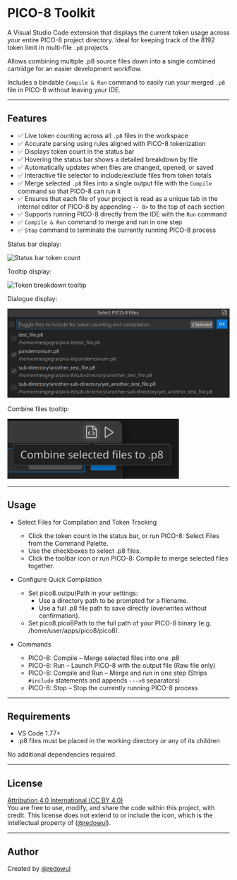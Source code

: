 # PICO-8 Toolkit 

A Visual Studio Code extension that displays the current token usage across your entire PICO-8 project directory. Ideal for keeping track of the 8192 token limit in multi-file `.p8` projects.

Allows combining multiple .p8 source files down into a single combined cartridge for an easier development workflow. 

Includes a bindable `Compile & Run` command to easily run your merged `.p8` file in PICO-8 without leaving your IDE.

---

## Features

- ✅ Live token counting across all `.p8` files in the workspace
- ✅ Accurate parsing using rules aligned with PICO-8 tokenization
- ✅ Displays token count in the status bar
- ✅ Hovering the status bar shows a detailed breakdown by file
- ✅ Automatically updates when files are changed, opened, or saved
- ✅ Interactive file selector to include/exclude files from token totals
- ✅ Merge selected `.p8` files into a single output file with the `Compile` command so that PICO-8 can run it
- ✅ Ensures that each file of your project is read as a unique tab in the internal editor of PICO-8 by appending `-- 8>` to the top of each section
- ✅ Supports running PICO-8 directly from the IDE with the `Run` command
- ✅ `Compile & Run` command to merge and run in one step
- ✅ `Stop` command to terminate the currently running PICO-8 process

Status bar display:

![Status bar token count](images/status-bar.png)

Tooltip display:

![Token breakdown tooltip](images/tooltip.png)

Dialogue display:

![File radiobutton dialogue](images/dialogue.png)

Combine files tooltip:

![Combine files tooltip](images/combine.png)

---

## Usage
- Select Files for Compilation and Token Tracking
    - Click the token count in the status bar, or run PICO-8: Select Files from the Command Palette.
    - Use the checkboxes to select .p8 files.
    - Click the toolbar icon or run PICO-8: Compile to merge selected files together.

- Configure Quick Compilation
    - Set pico8.outputPath in your settings:
        - Use a directory path to be prompted for a filename.
        - Use a full .p8 file path to save directly (overwrites without confirmation).
    - Set pico8.pico8Path to the full path of your PICO-8 binary (e.g. /home/user/apps/pico8/pico8).

- Commands
    - PICO-8: Compile – Merge selected files into one .p8
    - PICO-8: Run – Launch PICO-8 with the output file (Raw file only)
    - PICO-8: Compile and Run – Merge and run in one step (Strips `#include` statements and appends `--->8` separators)
    - PICO-8: Stop – Stop the currently running PICO-8 process

---

## Requirements

- VS Code 1.77+  
- .p8 files must be placed in the working directory or any of its children 

No additional dependencies required.

---

## License

[Attribution 4.0 International (CC BY 4.0)](https://creativecommons.org/licenses/by/4.0/)  
You are free to use, modify, and share the code within this project, with credit. This license does not extend to or include the icon, which is the intellectual property of ([@redowul](https://github.com/redowul)).

---

## Author

Created by [@redowul](https://github.com/redowul)
